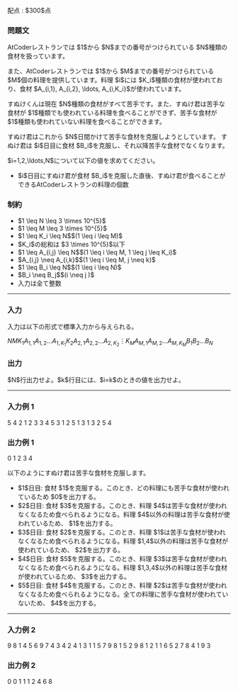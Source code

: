 
<div>

<span>

<span>

<p>
配点 : $300$点
</p>

<div>

<section>

### **問題文**

<p>
AtCoderレストランでは $1$から $N$までの番号がつけられている $N$種類の食材を扱っています。
</p>

<p>
また、AtCoderレストランでは $1$から $M$までの番号がつけられている $M$個の料理を提供しています。料理 $i$には $K_i$種類の食材が使われており、食材 $A_{i,1}, A_{i,2}, \ldots, A_{i,K_i}$が使われています。
</p>

<p>
すぬけくんは現在 $N$種類の食材がすべて苦手です。また、すぬけ君は苦手な食材が $1$種類でも使われている料理を食べることができず、苦手な食材が $1$種類も使われていない料理を食べることができます。
</p>

<p>
すぬけ君はこれから $N$日間かけて苦手な食材を克服しようとしています。
すぬけ君は $i$日目に食材 $B_i$を克服し、それ以降苦手な食材でなくなります。
</p>

<p>
$i=1,2,\ldots,N$について以下の値を求めてください。
</p>

<ul>

<li>
$i$日目にすぬけ君が食材 $B_i$を克服した直後、すぬけ君が食べることができるAtCoderレストランの料理の個数
</li>

</ul>

</section>

</div>

<div>

<section>

### **制約**

<ul>

<li>
$1 \leq N \leq 3 \times 10^{5}$
</li>

<li>
$1 \leq M \leq 3 \times 10^{5}$
</li>

<li>
$1 \leq K_i \leq N$$(1 \leq i \leq M)$
</li>

<li>
$K_i$の総和は $3 \times 10^{5}$以下
</li>

<li>
$1 \leq A_{i,j} \leq N$$(1 \leq i \leq M, 1 \leq j \leq K_i)$
</li>

<li>
$A_{i,j} \neq A_{i,k}$$(1 \leq i \leq M, j \neq k)$
</li>

<li>
$1 \leq B_i \leq N$$(1 \leq i \leq N)$
</li>

<li>
$B_i \neq B_j$$(i \neq j )$
</li>

<li>
入力は全て整数
</li>

</ul>

</section>

</div>

---

<div>

<div>

<section>

### **入力**

<p>
入力は以下の形式で標準入力から与えられる。
</p>

<div>

$N$$M$$K_1$$A_{1,1}$$A_{1,2}$$\ldots$$A_{1,K_1}$$K_2$$A_{2,1}$$A_{2,2}$$\ldots$$A_{2,K_2}$$\vdots$$K_M$$A_{M,1}$$A_{M,2}$$\ldots$$A_{M,K_M}$$B_1$$B_2$$\ldots$$B_N$
</div>

</section>

</div>

<div>

<section>

### **出力**

<p>
$N$行出力せよ。$k$行目には、$i=k$のときの値を出力せよ。
</p>

</section>

</div>

</div>

---

<div>

<section>

### **入力例 1**

<div>

5 4
2 1 2
3 3 4 5
3 1 2 5
1 3
1 3 2 5 4

</div>

</section>

</div>

<div>

<section>

### **出力例 1**

<div>

0
1
2
3
4

</div>

<p>
以下のようにすぬけ君は苦手な食材を克服します。
</p>

<ul>

<li>
$1$日目: 食材 $1$を克服する。このとき、どの料理にも苦手な食材が使われているため $0$を出力する。
</li>

<li>
$2$日目: 食材 $3$を克服する。このとき、料理 $4$は苦手な食材が使われなくなるため食べられるようになる。料理 $4$以外の料理は苦手な食材が使われているため、 $1$を出力する。
</li>

<li>
$3$日目: 食材 $2$を克服する。このとき、料理 $1$は苦手な食材が使われなくなるため食べられるようになる。料理 $1,4$以外の料理は苦手な食材が使われているため、 $2$を出力する。
</li>

<li>
$4$日目: 食材 $5$を克服する。このとき、料理 $3$は苦手な食材が使われなくなるため食べられるようになる。料理 $1,3,4$以外の料理は苦手な食材が使われているため、 $3$を出力する。
</li>

<li>
$5$日目: 食材 $4$を克服する。このとき、料理 $2$は苦手な食材が使われなくなるため食べられるようになる。全ての料理に苦手な食材が使われていないため、 $4$を出力する。
</li>

</ul>

</section>

</div>

---

<div>

<section>

### **入力例 2**

<div>

9 8
1 4
5 6 9 7 4 3
4 2 4 1 3
1 1
5 7 9 8 1 5
2 9 8
1 2
1 1
6 5 2 7 8 4 1 9 3

</div>

</section>

</div>

<div>

<section>

### **出力例 2**

<div>

0
0
1
1
1
2
4
6
8

</div>

</section>

</div>

</span>

</span>

</div>
